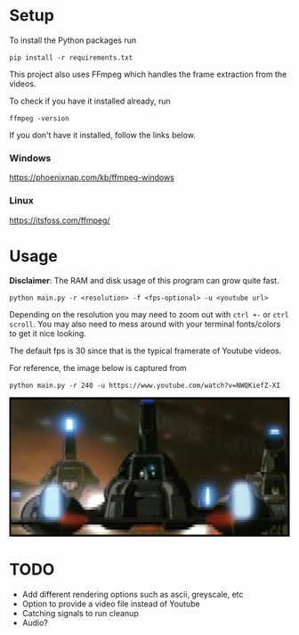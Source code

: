 # Setup

To install the Python packages run
```
pip install -r requirements.txt
```

This project also uses FFmpeg which handles the frame extraction from the videos.

To check if you have it installed already, run
```
ffmpeg -version
```

If you don't have it installed, follow the links below.
### Windows
https://phoenixnap.com/kb/ffmpeg-windows

### Linux
https://itsfoss.com/ffmpeg/

# Usage

**Disclaimer**: The RAM and disk usage of this program can grow quite fast.

```
python main.py -r <resolution> -f <fps-optional> -u <youtube url>
```
Depending on the resolution you may need to zoom out with `ctrl +-` or `ctrl scroll`. You may also need to mess around with your terminal fonts/colors to get it nice looking.

The default fps is 30 since that is the typical framerate of Youtube videos.

For reference, the image below is captured from

```
python main.py -r 240 -u https://www.youtube.com/watch?v=NWQKiefZ-XI
```

![race](./img/race.png)

# TODO

- Add different rendering options such as ascii, greyscale, etc
- Option to provide a video file instead of Youtube
- Catching signals to run cleanup
- Audio?
